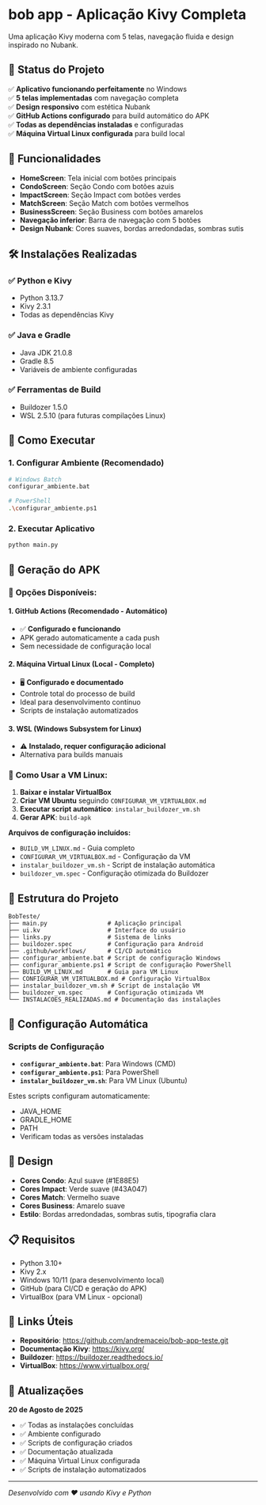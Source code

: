 # bob app - Aplicação Kivy Completa

Uma aplicação Kivy moderna com 5 telas, navegação fluida e design inspirado no Nubank.

## 🚀 Status do Projeto

✅ **Aplicativo funcionando perfeitamente** no Windows  
✅ **5 telas implementadas** com navegação completa  
✅ **Design responsivo** com estética Nubank  
✅ **GitHub Actions configurado** para build automático do APK  
✅ **Todas as dependências instaladas** e configuradas  
✅ **Máquina Virtual Linux configurada** para build local  

## 📱 Funcionalidades

- **HomeScreen**: Tela inicial com botões principais
- **CondoScreen**: Seção Condo com botões azuis
- **ImpactScreen**: Seção Impact com botões verdes  
- **MatchScreen**: Seção Match com botões vermelhos
- **BusinessScreen**: Seção Business com botões amarelos
- **Navegação inferior**: Barra de navegação com 5 botões
- **Design Nubank**: Cores suaves, bordas arredondadas, sombras sutis

## 🛠️ Instalações Realizadas

### ✅ Python e Kivy
- Python 3.13.7
- Kivy 2.3.1
- Todas as dependências Kivy

### ✅ Java e Gradle
- Java JDK 21.0.8
- Gradle 8.5
- Variáveis de ambiente configuradas

### ✅ Ferramentas de Build
- Buildozer 1.5.0
- WSL 2.5.10 (para futuras compilações Linux)

## 🚀 Como Executar

### 1. Configurar Ambiente (Recomendado)
```bash
# Windows Batch
configurar_ambiente.bat

# PowerShell
.\configurar_ambiente.ps1
```

### 2. Executar Aplicativo
```bash
python main.py
```

## 📱 Geração do APK

### 🎯 **Opções Disponíveis:**

#### 1. **GitHub Actions (Recomendado - Automático)**
- ✅ **Configurado e funcionando**
- APK gerado automaticamente a cada push
- Sem necessidade de configuração local

#### 2. **Máquina Virtual Linux (Local - Completo)**
- 🖥️ **Configurado e documentado**
- Controle total do processo de build
- Ideal para desenvolvimento contínuo
- Scripts de instalação automatizados

#### 3. **WSL (Windows Subsystem for Linux)**
- ⚠️ **Instalado, requer configuração adicional**
- Alternativa para builds manuais

### 🚀 **Como Usar a VM Linux:**

1. **Baixar e instalar VirtualBox**
2. **Criar VM Ubuntu** seguindo `CONFIGURAR_VM_VIRTUALBOX.md`
3. **Executar script automático**: `instalar_buildozer_vm.sh`
4. **Gerar APK**: `build-apk`

**Arquivos de configuração incluídos:**
- `BUILD_VM_LINUX.md` - Guia completo
- `CONFIGURAR_VM_VIRTUALBOX.md` - Configuração da VM
- `instalar_buildozer_vm.sh` - Script de instalação automática
- `buildozer_vm.spec` - Configuração otimizada do Buildozer

## 📁 Estrutura do Projeto

```
BobTeste/
├── main.py                 # Aplicação principal
├── ui.kv                   # Interface do usuário
├── links.py                # Sistema de links
├── buildozer.spec          # Configuração para Android
├── .github/workflows/      # CI/CD automático
├── configurar_ambiente.bat # Script de configuração Windows
├── configurar_ambiente.ps1 # Script de configuração PowerShell
├── BUILD_VM_LINUX.md       # Guia para VM Linux
├── CONFIGURAR_VM_VIRTUALBOX.md # Configuração VirtualBox
├── instalar_buildozer_vm.sh # Script de instalação VM
├── buildozer_vm.spec       # Configuração otimizada VM
└── INSTALACOES_REALIZADAS.md # Documentação das instalações
```

## 🔧 Configuração Automática

### Scripts de Configuração
- **`configurar_ambiente.bat`**: Para Windows (CMD)
- **`configurar_ambiente.ps1`**: Para PowerShell
- **`instalar_buildozer_vm.sh`**: Para VM Linux (Ubuntu)

Estes scripts configuram automaticamente:
- JAVA_HOME
- GRADLE_HOME  
- PATH
- Verificam todas as versões instaladas

## 🎨 Design

- **Cores Condo**: Azul suave (#1E88E5)
- **Cores Impact**: Verde suave (#43A047)  
- **Cores Match**: Vermelho suave
- **Cores Business**: Amarelo suave
- **Estilo**: Bordas arredondadas, sombras sutis, tipografia clara

## 📋 Requisitos

- Python 3.10+
- Kivy 2.x
- Windows 10/11 (para desenvolvimento local)
- GitHub (para CI/CD e geração do APK)
- VirtualBox (para VM Linux - opcional)

## 🔗 Links Úteis

- **Repositório**: https://github.com/andremaceio/bob-app-teste.git
- **Documentação Kivy**: https://kivy.org/
- **Buildozer**: https://buildozer.readthedocs.io/
- **VirtualBox**: https://www.virtualbox.org/

## 📅 Atualizações

**20 de Agosto de 2025**
- ✅ Todas as instalações concluídas
- ✅ Ambiente configurado
- ✅ Scripts de configuração criados
- ✅ Documentação atualizada
- ✅ Máquina Virtual Linux configurada
- ✅ Scripts de instalação automatizados

---

*Desenvolvido com ❤️ usando Kivy e Python*
